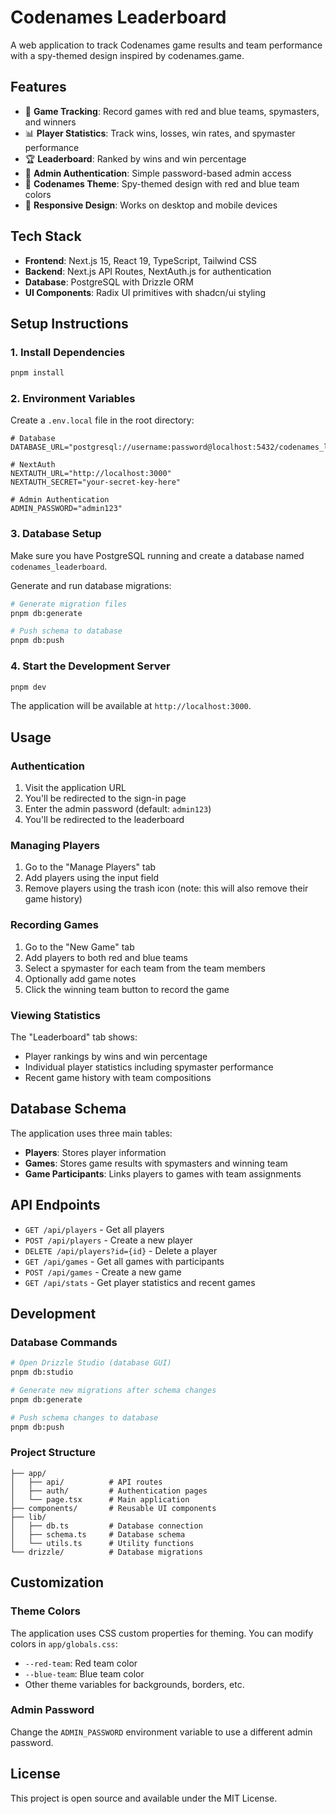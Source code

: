 # Codenames Leaderboard

A web application to track Codenames game results and team performance with a spy-themed design inspired by codenames.game.

## Features

- 🎯 **Game Tracking**: Record games with red and blue teams, spymasters, and winners
- 📊 **Player Statistics**: Track wins, losses, win rates, and spymaster performance
- 🏆 **Leaderboard**: Ranked by wins and win percentage
- 🔐 **Admin Authentication**: Simple password-based admin access
- 🎨 **Codenames Theme**: Spy-themed design with red and blue team colors
- 📱 **Responsive Design**: Works on desktop and mobile devices

## Tech Stack

- **Frontend**: Next.js 15, React 19, TypeScript, Tailwind CSS
- **Backend**: Next.js API Routes, NextAuth.js for authentication
- **Database**: PostgreSQL with Drizzle ORM
- **UI Components**: Radix UI primitives with shadcn/ui styling

## Setup Instructions

### 1. Install Dependencies

```bash
pnpm install
```

### 2. Environment Variables

Create a `.env.local` file in the root directory:

```env
# Database
DATABASE_URL="postgresql://username:password@localhost:5432/codenames_leaderboard"

# NextAuth
NEXTAUTH_URL="http://localhost:3000"
NEXTAUTH_SECRET="your-secret-key-here"

# Admin Authentication
ADMIN_PASSWORD="admin123"
```

### 3. Database Setup

Make sure you have PostgreSQL running and create a database named `codenames_leaderboard`.

Generate and run database migrations:

```bash
# Generate migration files
pnpm db:generate

# Push schema to database
pnpm db:push
```

### 4. Start the Development Server

```bash
pnpm dev
```

The application will be available at `http://localhost:3000`.

## Usage

### Authentication

1. Visit the application URL
2. You'll be redirected to the sign-in page
3. Enter the admin password (default: `admin123`)
4. You'll be redirected to the leaderboard

### Managing Players

1. Go to the "Manage Players" tab
2. Add players using the input field
3. Remove players using the trash icon (note: this will also remove their game history)

### Recording Games

1. Go to the "New Game" tab
2. Add players to both red and blue teams
3. Select a spymaster for each team from the team members
4. Optionally add game notes
5. Click the winning team button to record the game

### Viewing Statistics

The "Leaderboard" tab shows:
- Player rankings by wins and win percentage
- Individual player statistics including spymaster performance
- Recent game history with team compositions

## Database Schema

The application uses three main tables:

- **Players**: Stores player information
- **Games**: Stores game results with spymasters and winning team
- **Game Participants**: Links players to games with team assignments

## API Endpoints

- `GET /api/players` - Get all players
- `POST /api/players` - Create a new player
- `DELETE /api/players?id={id}` - Delete a player
- `GET /api/games` - Get all games with participants
- `POST /api/games` - Create a new game
- `GET /api/stats` - Get player statistics and recent games

## Development

### Database Commands

```bash
# Open Drizzle Studio (database GUI)
pnpm db:studio

# Generate new migrations after schema changes
pnpm db:generate

# Push schema changes to database
pnpm db:push
```

### Project Structure

```
├── app/
│   ├── api/          # API routes
│   ├── auth/         # Authentication pages
│   └── page.tsx      # Main application
├── components/       # Reusable UI components
├── lib/
│   ├── db.ts         # Database connection
│   ├── schema.ts     # Database schema
│   └── utils.ts      # Utility functions
└── drizzle/          # Database migrations
```

## Customization

### Theme Colors

The application uses CSS custom properties for theming. You can modify colors in `app/globals.css`:

- `--red-team`: Red team color
- `--blue-team`: Blue team color
- Other theme variables for backgrounds, borders, etc.

### Admin Password

Change the `ADMIN_PASSWORD` environment variable to use a different admin password.

## License

This project is open source and available under the MIT License. 